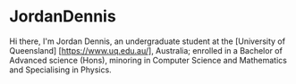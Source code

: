 # JordanDennis

Hi there,
I'm Jordan Dennis, an undergraduate student at the [University of Queensland] [https://www.uq.edu.au/], Australia; enrolled in a Bachelor of Advanced science (Hons), minoring in Computer Science and Mathematics and Specialising in Physics.
